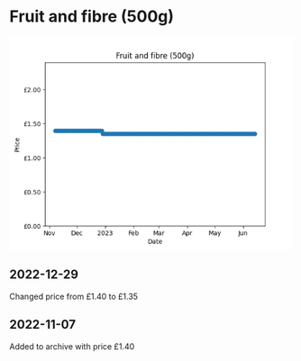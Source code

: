 # Fruit and fibre (500g)
![](charts/product-506077011.png)
## 2022-12-29
Changed price from £1.40 to £1.35
## 2022-11-07
Added to archive with price £1.40